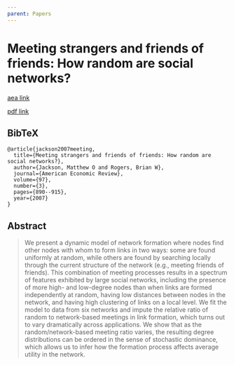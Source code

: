 ```yaml
---
parent: Papers
---
```


# Meeting strangers and friends of friends: How random are social networks?

[aea link](https://www.aeaweb.org/articles?id=10.1257/aer.97.3.890)

[pdf link](https://citeseerx.ist.psu.edu/viewdoc/download?doi=10.1.1.84.8381&rep=rep1&type=pdf)


## BibTeX
```
@article{jackson2007meeting,
  title={Meeting strangers and friends of friends: How random are social networks?},
  author={Jackson, Matthew O and Rogers, Brian W},
  journal={American Economic Review},
  volume={97},
  number={3},
  pages={890--915},
  year={2007}
}
```

## Abstract

> We present a dynamic model of network formation where nodes find other nodes with whom to form links in two ways: some are found uniformly at random, while others are found by searching locally through the current structure of the network (e.g., meeting friends of friends). This combination of meeting processes results in a spectrum of features exhibited by large social networks, including the presence of more high- and low-degree nodes than when links are formed independently at random, having low distances between nodes in the network, and having high clustering of links on a local level. We fit the model to data from six networks and impute the relative ratio of random to network-based meetings in link formation, which turns out to vary dramatically across applications. We show that as the random/network-based meeting ratio varies, the resulting degree distributions can be ordered in the sense of stochastic dominance, which allows us to infer how the formation process affects average utility in the network. 


